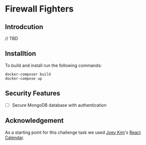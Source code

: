 # Firewall Fighters

## Introdcution

// TBD

## Installtion

To build and install run the following commands:

```
docker-composer build
docker-compose up
```

## Security Features

-[ ] Secure MongoDB database with authentication

## Acknowledgement

As a starting point for this challenge task we used [Joey Kim](http://www.josephikim.com)'s [React Calendar](https://github.com/josephikim/react-calendar).


